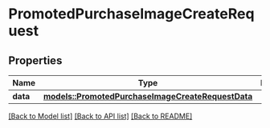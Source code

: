 # PromotedPurchaseImageCreateRequest

## Properties

Name | Type | Description | Notes
------------ | ------------- | ------------- | -------------
**data** | [**models::PromotedPurchaseImageCreateRequestData**](PromotedPurchaseImageCreateRequest_data.md) |  | 

[[Back to Model list]](../README.md#documentation-for-models) [[Back to API list]](../README.md#documentation-for-api-endpoints) [[Back to README]](../README.md)


